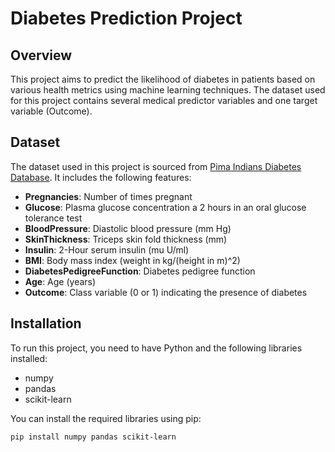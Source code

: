 # Diabetes Prediction Project

## Overview
This project aims to predict the likelihood of diabetes in patients based on various health metrics using machine learning techniques. The dataset used for this project contains several medical predictor variables and one target variable (Outcome).

## Dataset
The dataset used in this project is sourced from [Pima Indians Diabetes Database](https://www.kaggle.com/uciml/pima-indians-diabetes-database). It includes the following features:

- **Pregnancies**: Number of times pregnant
- **Glucose**: Plasma glucose concentration a 2 hours in an oral glucose tolerance test
- **BloodPressure**: Diastolic blood pressure (mm Hg)
- **SkinThickness**: Triceps skin fold thickness (mm)
- **Insulin**: 2-Hour serum insulin (mu U/ml)
- **BMI**: Body mass index (weight in kg/(height in m)^2)
- **DiabetesPedigreeFunction**: Diabetes pedigree function
- **Age**: Age (years)
- **Outcome**: Class variable (0 or 1) indicating the presence of diabetes

## Installation
To run this project, you need to have Python and the following libraries installed:

- numpy
- pandas
- scikit-learn

You can install the required libraries using pip:

```bash
pip install numpy pandas scikit-learn

